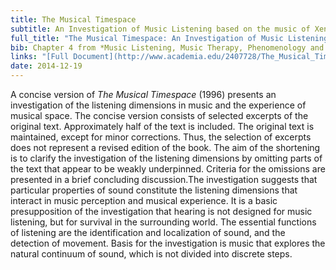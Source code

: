 ```yaml
---
title: The Musical Timespace
subtitle: An Investigation of Music Listening based on the music of Xenakis, Ligeti, Lutoslawski, Ives and Coleman Hawkins
full_title: "The Musical Timespace: An Investigation of Music Listening based on the music of Xenakis, Ligeti, Lutoslawski, Ives and Coleman Hawkins"
bib: Chapter 4 from *Music Listening, Music Therapy, Phenomenology and Neuroscience*, PhD Thesis, Aalborg University 2012
links: "[Full Document](http://www.academia.edu/2407728/The_Musical_Timespace_An_Investigation_of_Music_Listening_based_on_the_music_of_Xenakis_Ligeti_Lutoslawski_Ives_and_Coleman_Hawkins)"
date: 2014-12-19
---
```


A concise version of *The Musical Timespace* (1996) presents an investigation of the listening dimensions in music and the experience of musical space. The concise version consists of selected excerpts of the original text. Approximately half of the text is included. The original text is maintained, except for minor corrections. Thus, the selection of excerpts does not represent a revised edition of the book. The aim of the shortening is to clarify the investigation of the listening dimensions by omitting parts of the text that appear to be weakly underpinned. Criteria for the omissions are presented in a brief concluding discussion.The investigation suggests that particular properties of sound constitute the listening dimensions that interact in music perception and musical experience. It is a basic presupposition of the investigation that hearing is not designed for music listening, but for survival in the surrounding world. The essential functions of listening are the identification and localization of sound, and the detection of movement. Basis for the investigation is music that explores the natural continuum of sound, which is not divided into discrete steps.
 
